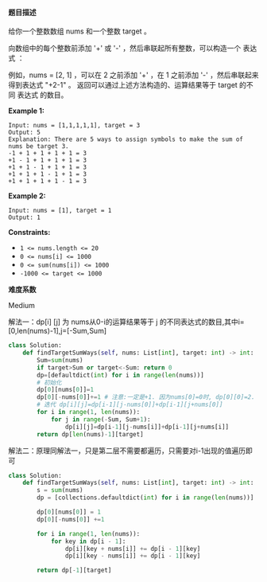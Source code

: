 #### 题目描述
给你一个整数数组 nums 和一个整数 target 。

向数组中的每个整数前添加 '+' 或 '-' ，然后串联起所有整数，可以构造一个 表达式 ：

例如，nums = [2, 1] ，可以在 2 之前添加 '+' ，在 1 之前添加 '-' ，然后串联起来得到表达式 "+2-1" 。
返回可以通过上述方法构造的、运算结果等于 target 的不同 表达式 的数目。

 

**Example 1:**

```
Input: nums = [1,1,1,1,1], target = 3
Output: 5
Explanation: There are 5 ways to assign symbols to make the sum of nums be target 3.
-1 + 1 + 1 + 1 + 1 = 3
+1 - 1 + 1 + 1 + 1 = 3
+1 + 1 - 1 + 1 + 1 = 3
+1 + 1 + 1 - 1 + 1 = 3
+1 + 1 + 1 + 1 - 1 = 3
```

**Example 2:**

```
Input: nums = [1], target = 1
Output: 1
```

 

**Constraints:**

- `1 <= nums.length <= 20`
- `0 <= nums[i] <= 1000`
- `0 <= sum(nums[i]) <= 1000`
- `-1000 <= target <= 1000`

**难度系数**  

Medium

解法一：dp[i] [j] 为 nums从0-i的运算结果等于 j 的不同表达式的数目,其中i=[0,len(nums)-1],j=[-Sum,Sum] 

```python
class Solution:
    def findTargetSumWays(self, nums: List[int], target: int) -> int:
        Sum=sum(nums)
        if target>Sum or target<-Sum: return 0
        dp=[defaultdict(int) for i in range(len(nums))]
        # 初始化 
        dp[0][nums[0]]=1
        dp[0][-nums[0]]+=1 # 注意:一定是+1. 因为nums[0]=0时, dp[0][0]=2.
        # 迭代 dp[i][j]=dp[i-1][j-nums[0]]+dp[i-1][j+nums[0]]
        for i in range(1, len(nums)):
            for j in range(-Sum, Sum+1):
                dp[i][j]=dp[i-1][j-nums[i]]+dp[i-1][j+nums[i]]
        return dp[len(nums)-1][target]
```

解法二：原理同解法一，只是第二层不需要都遍历，只需要对i-1出现的值遍历即可

```Python
class Solution:
    def findTargetSumWays(self, nums: List[int], target: int) -> int:
        s = sum(nums)
        dp = [collections.defaultdict(int) for i in range(len(nums))]

        dp[0][nums[0]] = 1
        dp[0][-nums[0]] +=1

        for i in range(1, len(nums)):
            for key in dp[i - 1]:
                dp[i][key + nums[i]] += dp[i - 1][key]
                dp[i][key - nums[i]] += dp[i - 1][key]

        return dp[-1][target]
```

